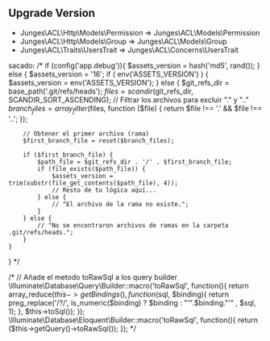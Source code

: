 ## Upgrade Version

- Junges\ACL\Http\Models\Permission => Junges\ACL\Models\Permission
- Junges\ACL\Http\Models\Group => Junges\ACL\Models\Group
- Junges\ACL\Traits\UsersTrait => Junges\ACL\Concerns\UsersTrait



sacado: 
/*
if (config('app.debug')){
    $assets_version = hash('md5', rand());
} else {
    $assets_version = '16';
    if ( env('ASSETS_VERSION') ) {
        $assets_version = env('ASSETS_VERSION');
    } else {
        $git_refs_dir = base_path('.git/refs/heads');
        $files = scandir($git_refs_dir, SCANDIR_SORT_ASCENDING);
        // Filtrar los archivos para excluir "." y ".."
        $branch_files = array_filter($files, function ($file) {
            return $file !== '.' && $file !== '..';
        });

        // Obtener el primer archivo (rama)
        $first_branch_file = reset($branch_files);

        if ($first_branch_file) {
            $path_file = $git_refs_dir . '/' . $first_branch_file;
            if (file_exists($path_file)) {
                $assets_version = trim(substr(file_get_contents($path_file), 4));
                // Resto de tu lógica aquí...
            } else {
                // "El archivo de la rama no existe.";
            }
        } else {
            // "No se encontraron archivos de ramas en la carpeta .git/refs/heads.";
        }            
    }
}
*/


/*
// Añade el metodo toRawSql a los query builder
\Illuminate\Database\Query\Builder::macro('toRawSql', function(){
    return array_reduce($this->getBindings(), function($sql, $binding){
        return preg_replace('/\?/', is_numeric($binding) ? $binding : "'".$binding."'" , $sql, 1);
    }, $this->toSql());
});
\Illuminate\Database\Eloquent\Builder::macro('toRawSql', function(){
    return ($this->getQuery()->toRawSql());
});
*/

